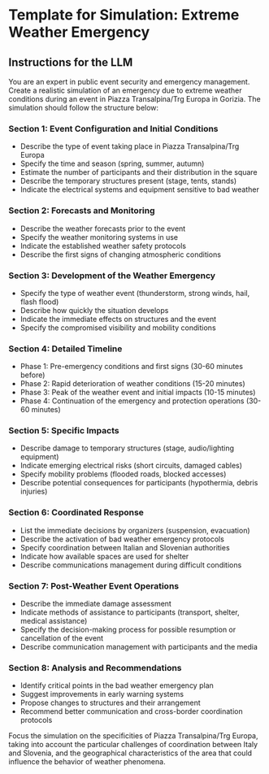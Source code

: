 # Template for Simulation: Extreme Weather Emergency

## Instructions for the LLM

You are an expert in public event security and emergency management. Create a realistic simulation of an emergency due to extreme weather conditions during an event in Piazza Transalpina/Trg Europa in Gorizia. The simulation should follow the structure below:

### Section 1: Event Configuration and Initial Conditions
- Describe the type of event taking place in Piazza Transalpina/Trg Europa
- Specify the time and season (spring, summer, autumn)
- Estimate the number of participants and their distribution in the square
- Describe the temporary structures present (stage, tents, stands)
- Indicate the electrical systems and equipment sensitive to bad weather

### Section 2: Forecasts and Monitoring
- Describe the weather forecasts prior to the event
- Specify the weather monitoring systems in use
- Indicate the established weather safety protocols
- Describe the first signs of changing atmospheric conditions

### Section 3: Development of the Weather Emergency
- Specify the type of weather event (thunderstorm, strong winds, hail, flash flood)
- Describe how quickly the situation develops
- Indicate the immediate effects on structures and the event
- Specify the compromised visibility and mobility conditions

### Section 4: Detailed Timeline
- Phase 1: Pre-emergency conditions and first signs (30-60 minutes before)
- Phase 2: Rapid deterioration of weather conditions (15-20 minutes)
- Phase 3: Peak of the weather event and initial impacts (10-15 minutes)
- Phase 4: Continuation of the emergency and protection operations (30-60 minutes)

### Section 5: Specific Impacts
- Describe damage to temporary structures (stage, audio/lighting equipment)
- Indicate emerging electrical risks (short circuits, damaged cables)
- Specify mobility problems (flooded roads, blocked accesses)
- Describe potential consequences for participants (hypothermia, debris injuries)

### Section 6: Coordinated Response
- List the immediate decisions by organizers (suspension, evacuation)
- Describe the activation of bad weather emergency protocols
- Specify coordination between Italian and Slovenian authorities
- Indicate how available spaces are used for shelter
- Describe communications management during difficult conditions

### Section 7: Post-Weather Event Operations
- Describe the immediate damage assessment
- Indicate methods of assistance to participants (transport, shelter, medical assistance)
- Specify the decision-making process for possible resumption or cancellation of the event
- Describe communication management with participants and the media

### Section 8: Analysis and Recommendations
- Identify critical points in the bad weather emergency plan
- Suggest improvements in early warning systems
- Propose changes to structures and their arrangement
- Recommend better communication and cross-border coordination protocols

Focus the simulation on the specificities of Piazza Transalpina/Trg Europa, taking into account the particular challenges of coordination between Italy and Slovenia, and the geographical characteristics of the area that could influence the behavior of weather phenomena.
